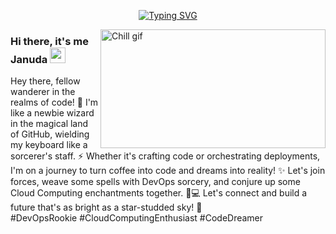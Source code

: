<p align="center">
<a href="https://github.com/itzzjb?tab=repositories"><img src="https://readme-typing-svg.demolab.com?font=Fira+Code&pause=1000&color=F7F7F7&center=true&vCenter=true&width=500&height=30&lines=%F0%9F%8C%B1+Coder + in + the + land + of + ones + and + zeros+%F0%9F%8C%B1;%F0%9F%8C%B1+Forever + curious, forever + clueless!+%F0%9F%8C%B1" alt="Typing SVG" /></a>
</p>

<img align="right" alt="Chill gif" src="https://github.com/itzzjb/itzzjb/assets/95894819/1f294467-ceaf-4140-a7db-26c319d7b915" width="360" height="190" />

### Hi there, it's me Januda <img src="https://media.giphy.com/media/hvRJCLFzcasrR4ia7z/giphy.gif" width="25px">

<!--Software engineering undergrad with a penchant for DevOps wizardry and Cloud Computing sorcery ☁️💻 | Crafting code and orchestrating deployments like a symphony conductor 🎶 | Lover of automation, scalability, and all things tech 🚀 | On a quest to turn coffee into code and dreams into reality ✨ | Let's connect and build the future together! 🌟 

#DevOps #CloudComputing #OpenSource-->

Hey there, fellow wanderer in the realms of code! 🚀 I'm like a newbie wizard in the magical land of GitHub, wielding my keyboard like a sorcerer's staff. ⚡️ Whether it's crafting code or orchestrating deployments, I'm on a journey to turn coffee into code and dreams into reality! ✨ Let's join forces, weave some spells with DevOps sorcery, and conjure up some Cloud Computing enchantments together. 🎩💻 Let's connect and build a future that's as bright as a star-studded sky! 🌟 
<br>
#DevOpsRookie #CloudComputingEnthusiast #CodeDreamer

